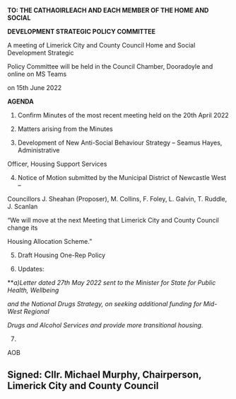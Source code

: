 **TO: THE CATHAOIRLEACH AND EACH MEMBER OF THE HOME AND SOCIAL**

**DEVELOPMENT STRATEGIC POLICY COMMITTEE**

A meeting of Limerick City and County Council Home and Social Development Strategic

Policy Committee will be held in the Council Chamber, Dooradoyle and online on MS Teams

on 15th June 2022

**AGENDA**

1. Confirm Minutes of the most recent meeting held on the 20th April 2022

2. Matters arising from the Minutes

3. Development of New Anti-Social Behaviour Strategy – Seamus Hayes, Administrative

Officer, Housing Support Services

4. Notice of Motion submitted by the Municipal District of Newcastle West –

Councillors J. Sheahan (Proposer), M. Collins, F. Foley, L. Galvin, T. Ruddle, J. Scanlan

“We will move at the next Meeting that Limerick City and County Council change its

Housing Allocation Scheme.”

5. Draft Housing One-Rep Policy

6. Updates:

***a)Letter dated 27th May 2022 sent to the Minister for State for Public Health, Wellbeing*

*and the National Drugs Strategy, on seeking additional funding for Mid-West Regional*

*Drugs and Alcohol Services and provide more transitional housing*.

7.

AOB

Signed: Cllr. Michael Murphy, Chairperson, Limerick City and County Council
---

